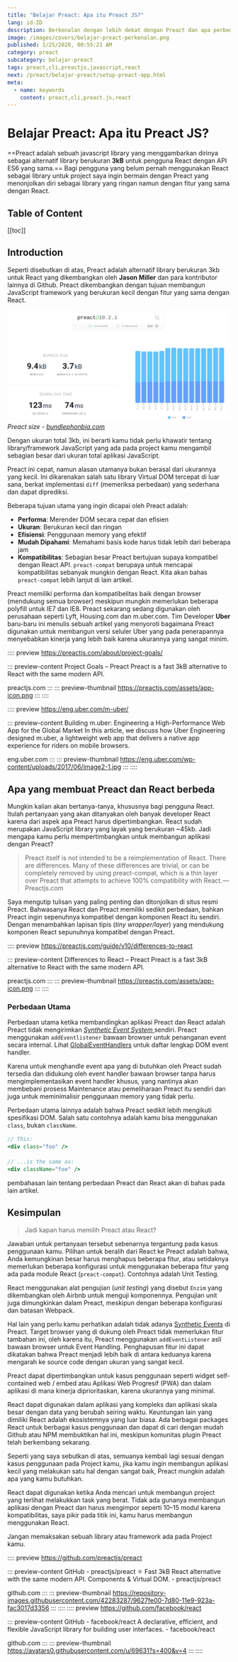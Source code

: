```yaml
---
title: "Belajar Preact: Apa itu Preact JS?"
lang: id-ID
description: Berkenalan dengan lebih dekat dengan Preact dan apa perbedaannya dengan React.
image: /images/covers/belajar-preact-perkenalan.png
published: 1/25/2020, 00:55:21 AM
category: preact
subcategory: belajar-preact
tags: preact,cli,preactjs,javascript,react
next: /preact/belajar-preact/setup-preact-app.html
meta:
  - name: keywords
    content: preact,cli,preact.js,react
---
```

# Belajar Preact: Apa itu Preact JS?

<Author name="Ryan Aunur Rassyid" />
<FeaturedImage src="/images/covers/belajar-preact-perkenalan.png" />

==Preact adalah sebuah javascript library yang menggambarkan dirinya sebagai alternatif library berukuran **3kB** untuk pengguna React dengan API ES6 yang sama.== Bagi pengguna yang belum pernah menggunakan React sebagai library untuk project saya ingin bermain dengan Preact yang menonjolkan diri sebagai library yang ringan namun dengan fitur yang sama dengan React.

## Table of Content
[[toc]]

## Introduction
Seperti disebutkan di atas, Preact adalah alternatif library berukuran 3kb untuk React yang dikembangkan oleh **Jason Miller** dan para kontributor lainnya di Github. Preact dikembangkan dengan tujuan membangun JavaScript framework yang berukuran kecil dengan fitur yang sama dengan React.

![Preact Bundlephobia](/images/posts/preact-bundle-pobia.png)
*Preact size - [bundlephonbia.com](https://bundlephobia.com/result?p=preact@10.2.1)*

Dengan ukuran total 3kb, ini berarti kamu tidak perlu khawatir tentang library/framework JavaScript yang ada pada project kamu mengambil sebagian besar dari ukuran total aplikasi JavaScript.

Preact ini cepat, namun alasan utamanya bukan berasal dari ukurannya yang kecil. Ini dikarenakan salah satu library Virtual DOM tercepat di luar sana, berkat implementasi `diff` (memeriksa perbedaan) yang sederhana dan dapat diprediksi.

Beberapa tujuan utama yang ingin dicapai oleh Preact adalah:
- **Performa**: Merender DOM secara cepat dan efisien
- **Ukuran**: Berukuran kecil dan ringan
- **Efisiensi**: Penggunaan memory yang efektif
- **Mudah Dipahami**: Memahami basis kode harus tidak lebih dari beberapa jam
- **Kompatibilitas**: Sebagian besar Preact bertujuan supaya kompatibel dengan React API. `preact-compat` berupaya untuk mencapai kompatibilitas sebanyak mungkin dengan React. Kita akan bahas `preact-compat` lebih lanjut di lain artikel.

Preact memiliki performa dan kompatibelitas baik dengan browser (mendukung semua browser) meskipun mungkin memerlukan beberapa polyfill untuk IE7 dan IE8. Preact sekarang sedang digunakan oleh perusahaan seperti Lyft, Housing.com dan m.uber.com. Tim Developer **Uber** baru-baru ini menulis sebuah artikel yang menyoroti bagaimana Preact digunakan untuk membangun versi seluler Uber yang pada penerapannya menyebabkan kinerja yang lebih baik karena ukurannya yang sangat minim.

:::: preview https://preactjs.com/about/project-goals/

::: preview-content Project Goals – Preact
Preact is a fast 3kB alternative to React with the same modern API.

preactjs.com
:::
::: preview-thumbnail https://preactjs.com/assets/app-icon.png
:::
::::

:::: preview https://eng.uber.com/m-uber/

::: preview-content Building m.uber: Engineering a High-Performance Web App for the Global Market
In this article, we discuss how Uber Engineering designed m.uber, a lightweight web app that delivers a native app experience for riders on mobile browsers.

eng.uber.com
:::
::: preview-thumbnail https://eng.uber.com/wp-content/uploads/2017/06/image2-1.jpg
:::
::::

## Apa yang membuat Preact dan React berbeda
Mungkin kalian akan bertanya-tanya, khususnya bagi pengguna React. Itulah pertanyaan yang akan ditanyakan oleh banyak developer React karena dari aspek apa Preact harus dipertimbangkan. React sudah merupakan JavaScript library yang layak yang berukuran ~45kb. Jadi mengapa kamu perlu mempertimbangkan untuk membangun aplikasi dengan Preact?

> Preact itself is not intended to be a reimplementation of React. There are differences. Many of these differences are trivial, or can be completely removed by using preact-compat, which is a thin layer over Preact that attempts to achieve 100% compatibility with React. — Preactjs.com

Saya mengutip tulisan yang paling penting dan ditonjolkan di situs resmi Preact. Bahwasanya React dan Preact memiliki sedikit perbedaan, bahkan Preact ingin sepenuhnya kompatibel dengan komponen React itu sendiri. Dengan menambahkan lapisan tipis (*tiny wrapper/layer*) yang mendukung komponen React sepunuhnya kompatibel dengan Preact. 

:::: preview https://preactjs.com/guide/v10/differences-to-react

::: preview-content Differences to React – Preact
Preact is a fast 3kB alternative to React with the same modern API.

preactjs.com
:::
::: preview-thumbnail https://preactjs.com/assets/app-icon.png
:::
::::

### Perbedaan Utama
Perbedaan utama ketika membandingkan aplikasi Preact dan React adalah Preact tidak mengirimkan [*Synthetic Event System* ](https://reactjs.org/docs/events.html)sendiri. Preact menggunakan `addEventlistener` bawaan browser untuk penanganan event secara internal. Lihat [GlobalEventHandlers](https://developer.mozilla.org/en-US/docs/Web/API/GlobalEventHandlers) untuk daftar lengkap DOM event handler.

Karena untuk menghandle event apa yang di butuhkan oleh Preact sudah tersedia dan didukung oleh event handler bawaan browser tanpa harus mengimplementasikan event handler khusus, yang nantinya akan membebani prosess Maintenance atau pemeliharaan Preact itu sendiri dan juga untuk meminimalisir penggunaan memory yang tidak perlu. 

Perbedaan utama lainnya adalah bahwa Preact sedikit lebih mengikuti spesifikasi DOM. Salah satu contohnya adalah kamu bisa menggunakan `class`, bukan `className`.

```jsx
// This:
<div class="foo" />

// ...is the same as:
<div className="foo" />
```

pembahasan lain tentang perbedaan Preact dan React akan di bahas pada lain artikel.

## Kesimpulan
> Jadi kapan harus memilih Preact atau React?

Jawaban untuk pertanyaan tersebut sebenarnya tergantung pada kasus penggunaan kamu. Pilihan untuk beralih dari React ke Preact adalah bahwa, Anda kemungkinan besar harus menghapus beberapa fitur, atau setidaknya memerlukan beberapa konfigurasi untuk menggunakan beberapa fitur yang ada pada module React (`preact-compat`). Contohnya adalah Unit Testing.

React menggunakan alat pengujian (*unit testing*) yang disebut `Enzim` yang dikembangkan oleh Airbnb untuk menguji komponennya. Pengujian unit juga dimungkinkan dalam Preact, meskipun dengan beberapa konfigurasi dan batasan Webpack.

Hal lain yang perlu kamu perhatikan adalah tidak adanya [Synthetic Events](https://reactjs.org/docs/events.html) di Preact. Target browser yang di dukung oleh Preact tidak memerlukan fitur tambahan ini, oleh karena itu, Preact menggunakan `addEventListener` asli bawaan browser untuk Event Handling. Penghapusan fitur ini dapat dikatakan bahwa Preact menjadi lebih baik di antara keduanya karena mengarah ke source code dengan ukuran yang sangat kecil.

Preact dapat dipertimbangkan untuk kasus penggunaan seperti widget self-contained web / embed atau Aplikasi Web Progresif (PWA) dan dalam aplikasi di mana kinerja diprioritaskan, karena ukurannya yang minimal.

React dapat digunakan dalam aplikasi yang kompleks dan aplikasi skala besar dengan data yang berubah seiring waktu. Keuntungan lain yang dimiliki React adalah ekosistemnya yang luar biasa. Ada berbagai packages React untuk berbagai kasus penggunaan dan dapat di cari dengan mudah Github atau NPM membuktikan hal ini, meskipun komunitas plugin Preact telah berkembang sekarang.

Seperti yang saya sebutkan di atas, semuanya kembali lagi sesuai dengan kasus penggunaan pada Project kamu, jika kamu ingin membangun aplikasi kecil yang melakukan satu hal dengan sangat baik, Preact mungkin adalah apa yang kamu butuhkan.

React dapat digunakan ketika Anda mencari untuk membangun project yang terlihat melakukkan task yang berat. Tidak ada gunanya membangun aplikasi dengan Preact dan harus mengimpor seperti 10–15 modul karena kompatibilitas, saya pikir pada titik ini, kamu harus membangun menggunakan React.

Jangan memaksakan sebuah library atau framework ada pada Project kamu.

:::: preview https://github.com/preactjs/preact

::: preview-content GitHub - preactjs/preact
⚛️ Fast 3kB React alternative with the same modern API. Components & Virtual DOM. - preactjs/preact

github.com
:::
::: preview-thumbnail https://repository-images.githubusercontent.com/42283287/9627fe00-7d80-11e9-923a-fac3017d3356
:::
::::
:::: preview https://github.com/facebook/react

::: preview-content GitHub - facebook/react
A declarative, efficient, and flexible JavaScript library for building user interfaces. - facebook/react

github.com
:::
::: preview-thumbnail https://avatars0.githubusercontent.com/u/69631?s=400&v=4
:::
::::

<Disqus />
